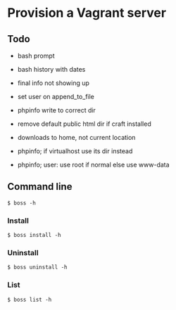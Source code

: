 

# Provision a Vagrant server

## Todo
- bash prompt
- bash history with dates

- final info not showing up
- set user on append_to_file
- phpinfo write to correct dir
- remove default public html dir if craft installed
- downloads to home, not current location
- phpinfo; if virtualhost use its dir instead
- phpinfo; user: use root if normal else use www-data

## Command line
`$ boss -h`

### Install
`$ boss install -h`

### Uninstall
`$ boss uninstall -h`

### List
`$ boss list -h`
